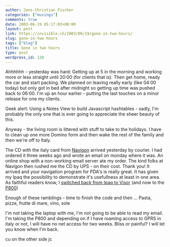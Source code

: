 ```yaml
---
author: Jens-Christian Fischer
categories: ["musings"]
comments: true
date: 2003-06-19 05:17:03+00:00
layout: post
link: https://invisible.ch/2003/06/19/gone-in-two-hours/
slug: gone-in-two-hours
tags: ["blog"]
title: Gone in two hours
type: post
wordpress_id: 120
---
```


Ahhhhhh - yesterday was hard: Getting up at 5 in the morning and working more or less straight until 20:00 (for clients that is). Then get home, ready the car and start packing. We planned on leaving really early (like 04:00 today) but only got in bed after midnight so getting up time was pushed back to 06:00. I'm up an hour earlier - putting the last touches on a minor release for one my clients. 

Geek alert: Using a Notes View to build Javascript hashtables - sadly, I'm probably the only one that is ever going to appreciate the sheer beauty of this.

Anyway - the living room is littered with stuff to take to the holidays. I have to clean up one more Domino form and then wake the rest of the family and then we're off to Italy.

The CD with the italy card from [Navigon](https://www.navigon.de) arrived yesterday by courier. I had ordered it three weeks ago and wrote an email on monday where it was. An online shop with a non-working email server ate my order. The kind folks at Navigon then rushed me the CD by UPS - on their cost. Thank you! It arrived and your navigation program for PDA's is really great. It has given my Ipaq the possibility to demonstrate it's usefullness at least in one area. As faithful readers know, I [switched back from Ipaq to Visor](https://www.invisible.ch/archives/000038.html) (and now to the [P800](https://www.invisible.ch/archives/000047.html))

Enough of these ramblings - time to finish the code and then ...
Pasta, pizze, frutte di mare, vino, sole

I'm not taking the laptop with me, I'm not going to be able to read my email. I'm taking the P800 and depending on if I have roaming access to GPRS in italy or not, I will have no net access for two weeks. Bliss or painful? I will let you know when I'm back.

cu on the other side
jc
